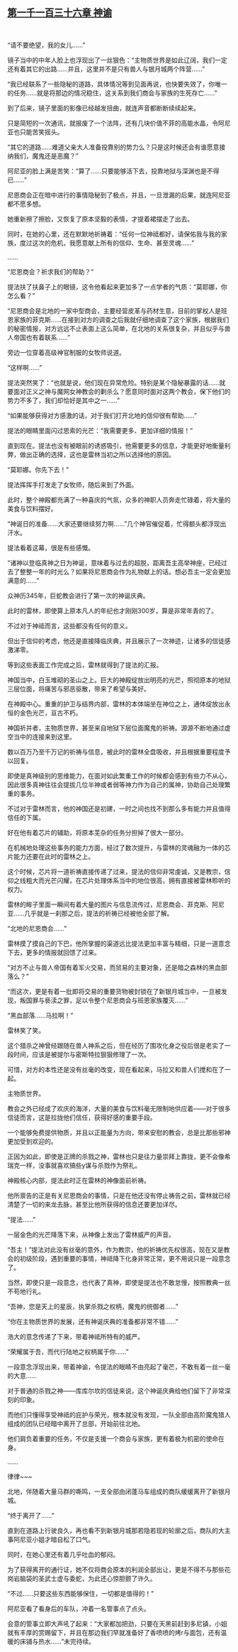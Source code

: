 ## [第一千一百三十六章 神谕](https://www.xxbiquge.com/11_11222/9061119.html)
﻿

  “请不要绝望，我的女儿……”

  镜子当中的中年人脸上也浮现出了一丝狠色：“主物质世界是如此辽阔，我们一定还有着其它的出路……并且，这里并不是只有兽人与银月城两个阵营……”

  “我已经联系了一些隐秘的道路，具体情况等到见面再说，也快要失效了，你唯一的任务……就是将那边的情况稳住，这关系到我们商会与家族的生死存亡……”

  到了后来，镜子里面的影像已经越发扭曲，就连声音都断断续续起来。

  只是简短的一次通讯，就报废了一个法阵，还有几块价值不菲的高能水晶，令阿尼亚也只能苦笑摇头。

  “其它的道路……难道父亲大人准备投靠别的势力么？只是这时候还会有谁愿意接纳我们，魔鬼还是恶魔？”

  阿尼亚的脸上满是苦笑：“算了……只要能够活下去，投靠地狱与深渊也是不得已……”

  尼恩商会正在暗中进行的事情隐秘到了极点，并且，一旦泄漏的后果，就连阿尼亚都不愿多想。

  她重新擦了擦脸，又恢复了原本坚毅的表情，才提着裙摆走了出去。

  同时，在她的心里，还在默默地祈祷着：“任何一位神祗都好，请保佑我与我的家族，度过这次的危机，我愿意献上所有的信仰、生命、甚至灵魂……”

  ……

  “尼恩商会？祈求我们的帮助？”

  提法扶了扶鼻子上的眼镜，这令他看起来更加多了一点学者的气质：“莫耶娜，你怎么看？”

  “尼恩商会是北地的一家中型商会，主要经营皮革与药材生意，目前的掌权人是班恩家族的菲克斯……在接到对方的调查之后我就仔细地调查了这个家族，根据我们的秘密情报，对方远远不止表面上这么简单，在北地的关系很复杂，并且似乎与兽人帝国也有着联系……”

  旁边一位穿着高级神官制服的女牧师说道。

  “这样啊……”

  提法突然笑了：“也就是说，他们现在异常危险。特别是某个隐秘暴露的话……就要面对正义之神与魔网女神教会的剿杀么？愿意同时面对这两个教会，保下他们的势力不多了，我们却恰好是其中之一……”

  “如果能够获得对方感激的话，对于我们打开北地的信仰很有帮助……”

  提法的眼睛里面闪过思索的光芒：“我需要更多、更加详细的情报！”

  直到现在。提法也没有被眼前的诱惑吸引，他需要更多的信息，才能更好地衡量利弊，做出正确的选择，这也是雷林当初之所以选择他的原因。

  “莫耶娜。你先下去！”

  提法挥挥手打发走了女牧师，随后来到了外面。

  此时，整个神殿都充满了一种喜庆的气氛，众多的神职人员奔走忙碌着，将大量的美食与饮料摆好。

  “神诞日的准备……大家还要继续努力啊……”几个神官催促着，忙得额头都浮现出汗水。

  提法看着这幕，很是有些感慨。

  “诸神以登临真神之日为神诞，意味着与过去的超脱，距离吾主高举神座，已经过去了整整一年的时光么？如果将尼恩商会作为礼物献上的话。想必吾主一定会更加满意的……”

  众神历345年，巨蛇教会进行了第一次的神诞庆典。

  此时的雷林，即使算上原本凡人的年纪也才刚刚300岁，算是非常年青的了。

  不过对于神祗而言，这些都没有任何的意义。

  但出于信仰的考虑，他还是直接降临庆典，并且展示了一次神迹，让诸多的信徒感激涕零。

  等到这些表面工作完成之后，雷林就得到了提法的汇报。

  神国当中，白玉堆砌的圣山之上。巨大的神殿绽放出明亮的光芒，照彻原本的地狱三层位面，将痛苦与邪恶驱散，带来了希望与美好。

  在神殿中心。重重的护卫与结界内部，雷林的本体端坐在神位之上，通体绽放出永恒的金色光芒，亘古不朽。

  神国祈并者，主物质世界，甚至来自地狱下层位面魔鬼的祈祷。源源不断地通过虚空当中的连接来到这里。

  数以百万乃至千万记的祈祷与信息，被此时的雷林全盘吸收，并且根据重要程度予以回复。

  即使是真神级别的思维能力，在面对如此繁重工作的时候都会感到有些力不从心，因此很多真神往往会提拔几位半神或者弱等神力作为自己的属神，协助自己处理繁重的事务。

  不过对于雷林而言，他的神国还是初建，一时之间也找不到那么多有能力并且值得信任的下属。

  好在他有着芯片的辅助，将原本芜杂的任务分担掉了很大一部分。

  在机械地处理这些事务的能力方面，经过了数次提升，与雷林的灵魂融为一体的芯片能力还要在此时的雷林之上。

  这个时候，芯片将一道祈祷直接传递了过来，提法的信仰非常虔诚，又是教宗，信仰之线粗大而光芒闪耀，在芯片处理体系当中的地位很高，拥有直接被雷林聆听的权力。

  雷林的眸子里面一瞬间有着大量的图片与信息流传过，尼恩商会、菲克斯、阿尼亚……几乎就是一刹那之后，提法的祈祷已经被他全部了解。

  “北地的尼恩商会……”

  雷林摸了摸自己的下巴，他所掌握的渠道远比提法更加丰富与精细，只是一道意念下去，更多的情报就回馈了过来。

  “对方不止与兽人帝国有着军火交易，而贸易的主要对象，还是暗之森林的黑血部落么？”

  “而这次，更是有着一批即将交易的重要货物被封锁在了新银月城当中，一旦被发现，叛国罪与亵渎之罪，足以令整个尼恩商会与班恩家族覆灭……”

  “黑血部落……马拉啊！”

  雷林笑了笑。

  这个猎杀之神曾经跟随在兽人神系之后，但在经历了围攻化身之役后很是老实了一段时间，应该是被提尔与密斯特拉狠狠修理了一次。

  可惜，对方的本性还是没有丝毫的改变，现在看起来，马拉又和兽人们搅和在了一起。

  主物质世界。

  教会之外已经成了欢庆的海洋，大量的美食与饮料毫无限制地供应着——对于很多信徒而言，这是拉拢他们信任，获得好感的重要手段。

  一个能够免费提供物质，并且以正能量为方向，带来安慰的教会，总是比那些邪神更加受到欢迎的。

  正因为如此，即使是正牌的杀戮之神，雷林也只是往力量崇拜上靠拢，更不会像希瑞克一样，没事就喜欢搞些y谋与杀戮作为祭礼。

  神殿核心内部，提法此时正在雷林的神像面前祈祷。

  他所禀告的正是有关尼恩商会的事情，只是在他还没有停止祷告之前，雷林就已经清楚了一切的来龙去脉，甚至比他所获得的信息还要更加详尽。

  “提法……”

  一层金色的光芒降落下来，从神像上发出了雷林威严的声音。

  “吾主！”提法对此没有丝毫的意外，作为教宗，他的祈祷优先权很高，现在又是教会的初级阶段，遇到重要的事情，神祗降下化身非常正常，更不用说只是一段意念了。

  当然，即使只是一段意念，也代表了真神，即使是提法也不敢怠慢，按照教典一丝不苟地行礼。

  “吾神，您是天上的星辰，执掌杀戮之权柄，魔鬼的统御者……”

  “你在主物质世界的发展，还有神诞庆典的准备都非常不错……”

  浩大的意念传递了下来，带着神祗所特有的威严。

  “荣耀属于吾，而代行陆地之权柄属于你……”

  一段意念浮现出来，带着神谕，令提法的眼睛不由亮起了毫芒，不敢有着一丝一毫的大意……

  对于普通的杀戮之神——库库尔坎的信徒来说，这个神诞庆典给他们留下了非常深刻的印象。

  而他们只懂得享受神祗的庇护与荣光，根本就没有发现，一队全部由高阶魔鬼猎人组成的团队已经暗中离开了总部，开始前往北地。

  他们肩负着重要的任务，不仅是支援一个商会与家族，更有着极为机密的使命在身。

  ……

  律律~~~

  北地，伴随着大量马群的嘶鸣，一支全部由闭蓬马车组成的商队缓缓离开了新银月城。

  “终于离开了……”

  直到在道路上行驶良久，再也看不到新银月城那若隐若现的轮廓之后，商队的大主事阿尼亚小姐才暗自松了口气。

  同时，在她心里还有着几乎吐血的郁闷。

  为了获得离开的通行证，她不仅将商会原本的利润全部出让，更是不得不与那些花岗岩脑袋的圣武士虚与委蛇，为此还心惊胆颤了许久。

  “不过……只要这些东西能够保住，一切都是值得的！”

  阿尼亚看了看身后的车队，冲着一名管事点了点头。

  会意的管事立即大声吼了起来：“大家都加把劲，只要在天黑前赶到多尼镇，小姐就有丰厚的赏赐留下，并且在那边我们早就准备好了香喷喷的烤r与面包，还有温暖的床铺与热水……”未完待续。
